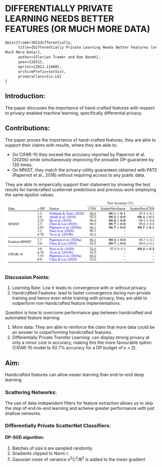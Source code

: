 # DIFFERENTIALLY PRIVATE LEARNING NEEDS BETTER FEATURES (OR MUCH MORE DATA)

```console
@misc{tramèr2021differentially,
      title={Differentially Private Learning Needs Better Features (or Much More Data)}, 
      author={Florian Tramèr and Dan Boneh},
      year={2021},
      eprint={2011.11660},
      archivePrefix={arXiv},
      primaryClass={cs.LG}
}
```

## Introduction:

The paper discusses the importance of hand-crafted features with respect to privacy enabled machine learning, specifically differential privacy. 

## Contributions:

The paper proves the importance of hand-crafted features, they are able to support their claims with results, where they are able to:

* On CIFAR-10 they exceed the accuracy reported by Papernot et al. (2020b) while simultaneously improving the provable DP-guarantee by 130 times.
* On MNIST, they match the privacy-utility guarantees obtained with PATE (Papernot et al., 2018) without requiring access to any public data.

They are able to emperically support their statement by showing the test results for handcrafted scatternet predictions and previous work employing the same epsilon values.

![Image 1](./images/img1.PNG)

### Discussion Points:

1. Learning Rate: Low lr leads to convergence with or without privacy.
2. Handcrafted Features: lead to faster convergence during non-private training and hence even while training with privacy, they are able to outperform non-handcrafted feature implementations.

Question is how to overcome performance gap between handcrafted and automated feature learning.

1. More data: They are able to reinforce the claim that more data could be an answer to outperforming handcrafted features. 
2. Differentially Private Transfer Learning: can display strong privacy at only a minor cost in accuracy, making this the more favourable option (CIFAR-10 model to 92.7% accuracy for a DP budget of ε = 2).

## Aim:

Handcrafted features can allow easier learning than end-to-end deep learning.

### Scattering Networks:

The use of data independent filters for feature extraction allows us to skip the step of end-to-end learning and acheive greater performance with just shallow networks.

### Differentially Private ScatterNet Classifiers:

#### DP-SGD algorithm:
1. Batches of size `B` are sampled randomly.
2. Gradients clipped to Norm `C`.
3. Gaussian noise of variance σ<sup>2</sup>C<sup>2</sup>/B<sup>2</sup> is added to the mean gradient
